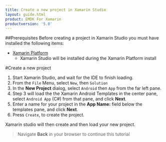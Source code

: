 ```yaml
---
title: Create a new project in Xamarin Studio
layout: guide.html
product: EMDK For Xamarin
productversion: '5.0'
---
```


##Prerequisites
Before creating a project in Xamarin Studio you must have installed the following items:

* [Xamarin Platform](http://xamarin.com/download)
  * Xamarin Studio will be installed during the Xamarin Platform install

#Create a new project

1. Start Xamarin Studio, and wait for the IDE to finish loading.
2. From the `File` Menu, select `New`, then `Solution`
3. In the **New Project** dialog, select `Android` then `App` from the far left pane.
4. Step 3 will load the the Xamarin Android Templates in the center pane, select `Android App` (C#) from that pane, and click **Next**.
5. Enter a name for your project in the **App Name:** field below the templates pane, and click **Next**.
6. Press `Create`, to create the project.

Xamarin studio will then create and then load your new project.

> Navigate **Back** in your browser to continue this tutorial














